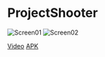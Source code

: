 # ProjectShooter

![Screen01](https://i.imgur.com/MpOra0S.jpg)
![Screen02](https://i.imgur.com/dIrOAfk.jpg)

[Video](https://youtu.be/-kGYSzTXsyg)
[APK](https://drive.google.com/file/d/1H4B8uXjgK8T6wKsvVCfACpYdhaZEly8-/view?usp=sharing)